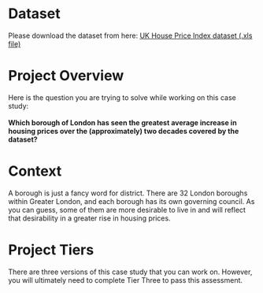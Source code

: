 <h1>Dataset</h1>
Please download the dataset from here:
<a href="https://data.london.gov.uk/download/uk-house-price-index/70ac0766-8902-4eb5-aab5-01951aaed773/UK%20House%20price%20index.xls">UK House Price Index dataset (.xls file)</a>

<h1>Project Overview</h1>

Here is the question you are trying to solve while working on this case study:<br></br>
<b>Which borough of London has seen the greatest average increase in housing prices over
the (approximately) two decades covered by the dataset?</b>

<h1>Context</h1>
A borough is just a fancy word for district. There are 32 London boroughs within Greater
London, and each borough has its own governing council. As you can guess, some of
them are more desirable to live in and will reflect that desirability in a greater rise in
housing prices.

<h1>Project Tiers</h1>
There are three versions of this case study that you can work on. However, you will
ultimately need to complete Tier Three to pass this assessment.
